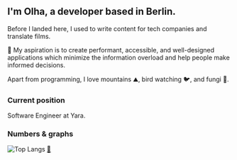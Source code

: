 ## I'm Olha, a developer based in Berlin.

Before I landed here, I used to write content for tech companies and translate films.

🔭 My aspiration is to create performant, accessible, and well-designed applications which minimize the information overload and help people make informed decisions.

Apart from programming, I love mountains ⛰️, bird watching 🐦, and fungi 🍄.

### Current position

Software Engineer at Yara.

### Numbers & graphs

![Top Langs](https://github-readme-stats.vercel.app/api/top-langs/?username=olhanotolga&custom_title=Most%20used%20languages&layout=compact&theme=nord) [:link:](https://github.com/anuraghazra/github-readme-stats)


<!---
Currently working on:
[![Readme Card](https://github-readme-stats.vercel.app/api/pin/?username=olhanotolga&repo=rent-a-cat&theme=nord)](https://github.com/anuraghazra/github-readme-stats)
-->

<!---
Projects I'm proud of:
-->

